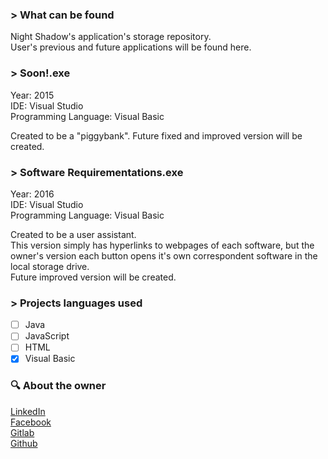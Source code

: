 ### \> What can be found
Night Shadow's application's storage repository.  
User's previous and future applications will be found here.
  
### \> Soon!.exe  
 Year: 2015  
 IDE: Visual Studio  
 Programming Language: Visual Basic  
   
 Created to be a "piggybank". Future fixed and improved version will be created.

### \> Software Requirementations.exe  
 Year: 2016  
 IDE: Visual Studio  
 Programming Language: Visual Basic  
   
 Created to be a user assistant.  
 This version simply has hyperlinks to webpages of each software, but the owner's version each button opens it's own correspondent software in the local storage drive.  
 Future improved version will be created.

### \> Projects languages used
- [ ]  Java
- [ ]  JavaScript
- [ ]  HTML
- [x]  Visual Basic
 
### :mag: About the owner
  
[LinkedIn](https://www.linkedin.com/in/thejuliolopes/)  
[Facebook](https://www.facebook.com/the.julio.lopes)   
[Gitlab](https://gitlab.com/ImNightShadow)  
[Github](https://github.com/ImNightShadow)
